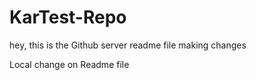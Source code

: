 # KarTest-Repo

hey, this is the Github server readme file making changes

Local change on Readme file
